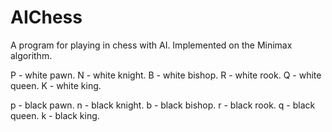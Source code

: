 # AIChess

A program for playing in chess with AI. Implemented on the Minimax algorithm.

P - white pawn. N - white knight. B - white bishop. R - white rook. Q - white queen. K - white king.

p - black pawn. n - black knight. b - black bishop. r - black rook. q - black queen. k - black king.
